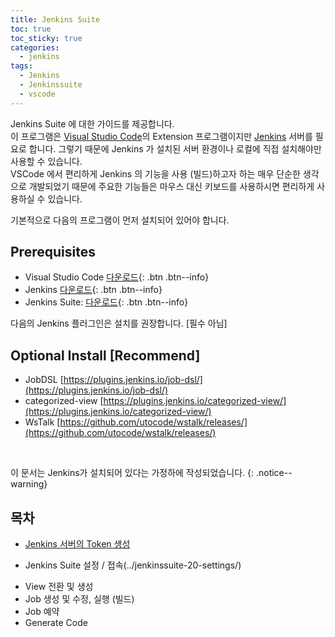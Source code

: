 ```yaml
---
title: Jenkins Suite
toc: true
toc_sticky: true
categories:
  - jenkins
tags:
  - Jenkins
  - Jenkinssuite
  - vscode
---
```


Jenkins Suite 에 대한 가이드를 제공합니다. <br />
이 프로그램은 [Visual Studio Code](https://code.visualstudio.com/)의 Extension 프로그램이지만 [Jenkins](https://www.jenkins.io/) 서버를 필요로 합니다. 그렇기 때문에 Jenkins 가 설치된 서버 환경이나 로컬에 직접 설치해야만 사용할 수 있습니다.<br />
VSCode 에서 편리하게 Jenkins 의 기능을 사용 (빌드)하고자 하는 매우 단순한 생각으로 개발되었기 때문에 주요한 기능들은 마우스 대신 키보드를 사용하시면 편리하게 사용하실 수 있습니다.

기본적으로 다음의 프로그램이 먼저 설치되어 있어야 합니다.

## Prerequisites

- Visual Studio Code [다운로드](https://code.visualstudio.com/Download){: .btn .btn--info}
- Jenkins [다운로드](https://www.jenkins.io/download/){: .btn .btn--info}
- Jenkins Suite: [다운로드](https://marketplace.visualstudio.com/items?itemName=utocode.jenkinssuite){: .btn .btn--info}

다음의 Jenkins 플러그인은 설치를 권장합니다. [필수 아님]

## Optional Install [Recommend]
- JobDSL [https://plugins.jenkins.io/job-dsl/](https://plugins.jenkins.io/job-dsl/)
- categorized-view [https://plugins.jenkins.io/categorized-view/](https://plugins.jenkins.io/categorized-view/)
- WsTalk [https://github.com/utocode/wstalk/releases/](https://github.com/utocode/wstalk/releases/)

<br />

이 문서는 Jenkins가 설치되어 있다는 가정하에 작성되었습니다.
{: .notice--warning}

## 목차
* [Jenkins 서버의 Token 생성](../jenkins-10-token/)
- Jenkins Suite 설정 / 접속(../jenkinssuite-20-settings/)
* View 전환 및 생성
* Job 생성 및 수정, 실행 (빌드)
* Job 예약
* Generate Code
